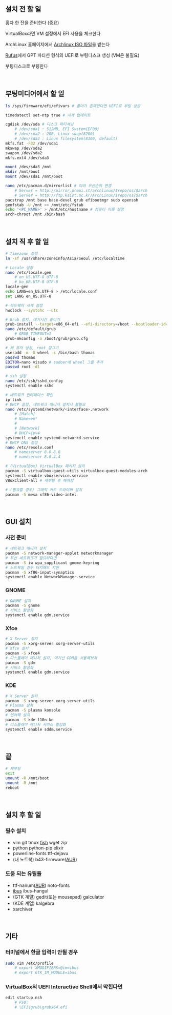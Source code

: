 설치 전 할 일
--------
홍차 한 잔을 준비한다 (중요)

VirtualBox라면 VM 설정에서 EFI 사용을 체크한다

ArchLinux 홈페이지에서 [Archlinux ISO 파일](https://www.archlinux.org/download/)을 받는다

[Rufus](https://rufus.akeo.ie/)에서 GPT 파티션 형식의 UEFI로 부팅디스크 생성 (VM은 불필요)

부팅디스크로 부팅한다

<br>

부팅미디어에서 할 일
--------
```bash
ls /sys/firmware/efi/efivars # 폴더가 존재한다면 UEFI로 부팅 성공

timedatectl set-ntp true # 시계 업데이트

cgdisk /dev/sda # 디스크 파티셔닝
    # /dev/sda1 : 512MB, EFI System(EF00)
    # /dev/sda2 : 2GB, Linux swap(8200)
    # /dev/sda3 : Linux filesystem(8300, default)
mkfs.fat -F32 /dev/sda1
mkswap /dev/sda2
swapon /dev/sda2
mkfs.ext4 /dev/sda3

mount /dev/sda3 /mnt
mkdir /mnt/boot
mount /dev/sda1 /mnt/boot

nano /etc/pacman.d/mirrorlist # 미러 우선순위 변경
    # Server = http://mirror.premi.st/archlinux/$repo/os/$arch
    # Server = http://ftp.kaist.ac.kr/ArchLinux/$repo/os/$arch
pacstrap /mnt base base-devel grub efibootmgr sudo openssh
genfstab -U /mnt >> /mnt/etc/fstab
echo '<PC_NAME>' > /mnt/etc/hostname # 컴퓨터 이름 설정
arch-chroot /mnt /bin/bash
```

<br>

설치 직 후 할 일
--------
```bash
# Timezone 설정
ln -sf /usr/share/zoneinfo/Asia/Seoul /etc/localtime

# Locale 설정
nano /etc/locale.gen
    # en_US.UTF-8 UTF-8
    # ko_KR.UTF-8 UTF-8
locale-gen
echo LANG=en_US.UTF-8 > /etc/locale.conf
set LANG en_US.UTF-8

# 하드웨어 시계 설정
hwclock --systohc --utc

# Grub 설치, 대기시간 줄이기
grub-install --target=x86_64-efi --efi-directory=/boot --bootloader-id=grub --recheck
nano /etc/default/grub
    # GRUB_TIMEOUT=1
grub-mkconfig -o /boot/grub/grub.cfg

# 새 유저 생성, root 잠그기
useradd -m -G wheel -s /bin/bash thomas
passwd thomas
EDITOR=nano visudo # sudoer에 wheel 그룹 추가
passwd root -dl

# ssh 설정
nano /etc/ssh/sshd_config
systemctl enable sshd

# 네트워크 인터페이스 확인
ip link
# DHCP 설정, 네트워크 매니저 설치시 불필요
nano /etc/systemd/network/<interface>.network
    # [Match]
    # Name=en*
    #
    # [Network]
    # DHCP=ipv4
systemctl enable systemd-networkd.service
# DHCP DNS 설정
nano /etc/resolv.conf
    # nameserver 8.8.8.8
    # nameserver 8.8.4.4

# (VirtualBox) VirtualBox 패키지 설치
pacman -S virtualbox-guest-utils virtualbox-guest-modules-arch
systemctl enable vboxservice.service
VBoxClient-all # 재부팅 후 해야함

# (필요할 경우) 그래픽 카드 드라이버 설치
pacman -S mesa xf86-video-intel
```

<br>

GUI 설치
--------
### 사전 준비
```bash
# 네트워크 매니저 설치
pacman -S network-manager-applet networkmanager
# 무선 네트워크가 필요하다면
pacman -S iw wpa_supplicant gnome-keyring
# 노트북일 경우 터치패드 지원
pacman -S xf86-input-synaptics
systemctl enable NetworkManager.service
```

### GNOME
```bash
# GNOME 설치
pacman -S gnome
# 서비스 활성화
systemctl enable gdm.service
```

### Xfce
```bash
# X Server 설치
pacman -S xorg-server xorg-server-utils
# Xfce 설치
pacman -S xfce4
# 디스플레이 매니저 설치, 여기선 GDM을 사용해보자
pacman -S gdm
# 서비스 활성화
systemctl enable gdm.service
```

### KDE
```bash
# X Server 설치
pacman -S xorg-server xorg-server-utils
# Plasma 설치
pacman -S plasma konsole
# 언어팩 설치
pacman -S kde-l10n-ko
# 디스플레이 매니저 서비스 활성화
systemctl enable sddm.service
```

<br>

끝
--------
```bash
# 재부팅
exit
umount -R /mnt/boot
umount -R /mnt
reboot
```

<br>

설치 후 할 일
--------
### 필수 설치
- vim git tmux [fish](https://wiki.archlinux.org/index.php/Fish) wget zip
- python python-pip elixir
- powerline-fonts ttf-dejavu
- (내 노트북) b43-firmware([AUR](https://aur.archlinux.org/b43-firmware.git))

### 도움 되는 유틸들
- ttf-nanum([AUR](https://aur.archlinux.org/ttf-nanum.git)) noto-fonts
- [ibus](https://wiki.archlinux.org/index.php/Internationalization/Korean_(%ED%95%9C%EA%B5%AD%EC%96%B4)) ibus-hangul
- (GTK 계열) gedit(또는 mousepad) galculator
- (KDE 계열) kalgebra
- xarchiver

<br>

기타
--------
### 터미널에서 한글 입력이 안될 경우
```bash
sudo vim /etc/profile
    # export XMODIFIERS=@im=ibus
    # export GTK_IM_MODULE=ibus
```
### VirtualBox의 UEFI Interactive Shell에서 막힌다면
```bash
edit startup.nsh
    # FS0:
    # \EFI\grub\grubx64.efi
```
